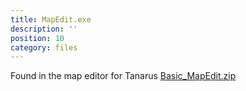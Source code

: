 ```yaml
---
title: MapEdit.exe
description: ''
position: 10
category: files
---
```


Found in the map editor for Tanarus [Basic_MapEdit.zip](/tanarus/map-editor)
